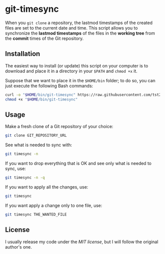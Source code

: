 # git-timesync

When you `git clone` a repository, the lastmod timestamps of the created files are set to the current date and time. This script allows you to synchronize the **lastmod timestamps** of the files in the **working tree** from the **commit** times of the Git repository.

## Installation

The easiest way to install (or update) this script on your computer is to download and place it in a directory in your `$PATH` and `chmod +x` it.

Suppose that we want to place it in the `$HOME/bin` folder; to do so, you can just execute the following Bash commands:

```bash
curl -o "$HOME/bin/git-timesync" https://raw.githubusercontent.com/tst2005/git-timesync/master/bin/git-timesync
chmod +x "$HOME/bin/git-timesync"
```

## Usage

Make a fresh clone of a Git repository of your choice:

```bash
git clone GIT_REPOSITORY_URL
```

See what is needed to sync with:

```bash
git timesync -n
```

If you want to drop everything that is OK and see only what is needed to sync, use:

```bash
git timesync -n -q
```

If you want to apply all the changes, use:

```bash
git timesync
```

If you want apply a change only to one file, use:

```bash
git timesync THE_WANTED_FILE
```

## License

I usually release my code under the *MIT license*, but I will follow the original author's one.
